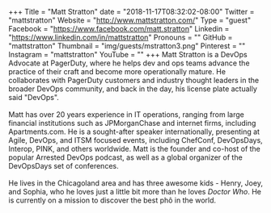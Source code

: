 +++
Title = "Matt Stratton"
date = "2018-11-17T08:32:02-08:00"
Twitter = "mattstratton"
Website = "http://www.mattstratton.com/"
Type = "guest"
Facebook = "https://www.facebook.com/matt.stratton"
Linkedin = "https://www.linkedin.com/in/mattstratton"
Pronouns = ""
GitHub = "mattstratton"
Thumbnail = "img/guests/mstratton3.png"
Pinterest = ""
Instagram = "mattstratton"
YouTube = ""
+++
Matt Stratton is a DevOps Advocate at PagerDuty, where he helps dev and ops teams advance the practice of their craft and become more operationally mature. He collaborates with PagerDuty customers and industry thought leaders in the broader DevOps community, and back in the day, his license plate actually said "DevOps". <br /><br /> Matt has over 20 years experience in IT operations, ranging from large financial institutions such as JPMorganChase and internet firms, including Apartments.com. He is a sought-after speaker internationally, presenting at Agile, DevOps, and ITSM focused events, including ChefConf, DevOpsDays, Interop, PINK, and others worldwide. Matt is the founder and co-host of the popular Arrested DevOps podcast, as well as a global organizer of the DevOpsDays set of conferences. <br /><br /> He lives in the Chicagoland area and has three awesome kids - Henry, Joey, and Sophia, who he loves just a little bit more than he loves *Doctor Who*. He is currently on a mission to discover the best phô in the world.
